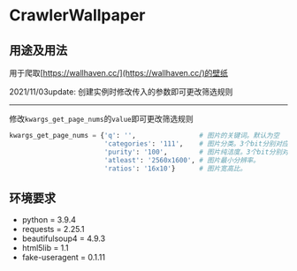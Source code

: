 # CrawlerWallpaper

## 用途及用法

用于爬取[https://wallhaven.cc/](https://wallhaven.cc/)的壁纸

2021/11/03update: 创建实例时修改传入的参数即可更改筛选规则

---
修改`kwargs_get_page_nums`的`value`即可更改筛选规则

```python
kwargs_get_page_nums = {'q': '',                # 图片的关键词。默认为空
                        'categories': '111',    # 图片分类。3个bit分别对应 General Anime People
                        'purity': '100',        # 图片纯洁度。3个bit分别对应 SFW Sketchy NSFW
                        'atleast': '2560x1600', # 图片最小分辨率。 
                        'ratios': '16x10'}      # 图片宽高比。
```

## 环境要求

- python = 3.9.4
- requests = 2.25.1
- beautifulsoup4 = 4.9.3
- html5lib = 1.1
- fake-useragent = 0.1.11
